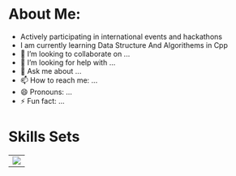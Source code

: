 # About Me:


- Actively participating in international events and hackathons
- I am currently learning Data Structure And Algorithems in Cpp
- 👯 I’m looking to collaborate on ...
- 🤔 I’m looking for help with ...
- 💬 Ask me about ...
- 📫 How to reach me: ...
- 😄 Pronouns: ...
- ⚡ Fun fact: ...
# Skills Sets
<table>
  <tr>
    <td>
      <img src="https://encrypted-tbn0.gstatic.com/images?q=tbn:ANd9GcRsubI1xnS2EsbFC7IKOtHXy3o2yp5zNGHX8-mLk-0nVw&s"/>
    </td>
  </tr>
</table>
